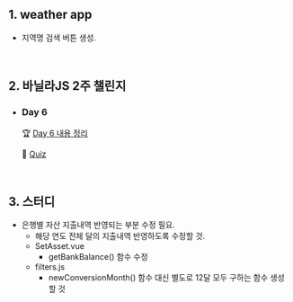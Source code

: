 ## 1. weather app
- 지역명 검색 버튼 생성.

<br/>

## 2. 바닐라JS 2주 챌린지
- ### Day 6  

  🏆 [Day 6 내용 정리](https://github.com/EunJaePark/JSstudy/blob/main/vanillaJS_Challenge/Day6.md)   
  
  📝 [Quiz](https://github.com/EunJaePark/JSstudy/tree/main/vanillaJS_Challenge/Quiz/Day6)    

<br/>

## 3. 스터디
- 은행별 자산 지출내역 반영되는 부분 수정 필요.
  - 해당 연도 전체 달의 지출내역 반영하도록 수정할 것.
  - SetAsset.vue
    - getBankBalance() 함수 수정
  - filters.js
    - newConversionMonth() 함수 대신 별도로 12달 모두 구하는 함수 생성할 것

